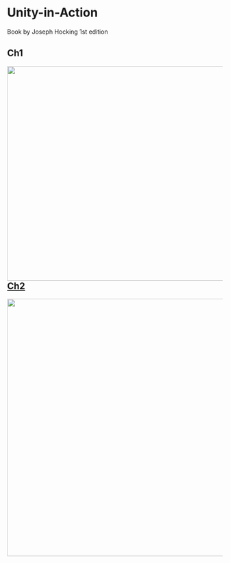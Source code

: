 # Unity-in-Action
Book by Joseph Hocking 1st edition


Ch1
------------


<a href="url"><img src="https://github.com/aTasja/Unity-in-Action/blob/master/Ch1/Scene.png" align="left" height="500" width="650">

<br/>  
<br/>  
<br/>  
<br/>  
<br/>  
<br/>  
<br/>  
<br/>  
<br/>  


Ch2
---------------


<a href="url"><img src="https://github.com/aTasja/Unity-in-Action/blob/master/Ch2-Ch3/Scene.png" align="left" height="600" width="1000">
